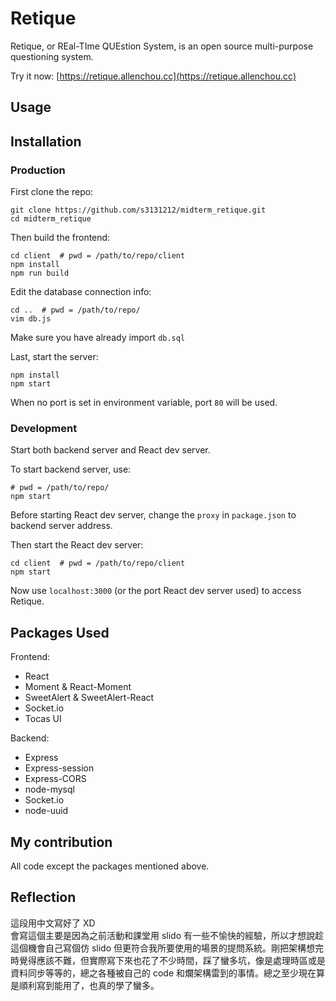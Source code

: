 # Retique
Retique, or REal-TIme QUEstion System, is an open source multi-purpose questioning system.  

Try it now: [https://retique.allenchou.cc](https://retique.allenchou.cc)  

## Usage


## Installation
### Production
First clone the repo:  
```
git clone https://github.com/s3131212/midterm_retique.git
cd midterm_retique
```

Then build the frontend:
```
cd client  # pwd = /path/to/repo/client
npm install
npm run build
``` 

Edit the database connection info:
```
cd ..  # pwd = /path/to/repo/
vim db.js
```
Make sure you have already import `db.sql`

Last, start the server:  
```
npm install
npm start
```
When no port is set in environment variable, port `80` will be used.

### Development
Start both backend server and React dev server.

To start backend server, use:
```
# pwd = /path/to/repo/
npm start
```

Before starting React dev server, change the `proxy` in `package.json` to backend server address.

Then start the React dev server:
```
cd client  # pwd = /path/to/repo/client
npm start
```

Now use `localhost:3000` (or the port React dev server used) to access Retique.  

## Packages Used
Frontend:
* React
* Moment & React-Moment
* SweetAlert & SweetAlert-React
* Socket.io
* Tocas UI

Backend:
* Express
* Express-session
* Express-CORS
* node-mysql
* Socket.io
* node-uuid

## My contribution
All code except the packages mentioned above.

## Reflection
這段用中文寫好了 XD  
會寫這個主要是因為之前活動和課堂用 slido 有一些不愉快的經驗，所以才想說趁這個機會自己寫個仿 slido 但更符合我所要使用的場景的提問系統。剛把架構想完時覺得應該不難，但實際寫下來也花了不少時間，踩了蠻多坑，像是處理時區或是資料同步等等的，總之各種被自己的 code 和爛架構雷到的事情。總之至少現在算是順利寫到能用了，也真的學了蠻多。